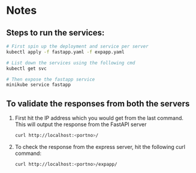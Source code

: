 # Notes

## Steps to run the services:

```bash
# First spin up the deployment and service per server
kubectl apply -f fastapp.yaml -f expapp.yaml

# List down the services using the following cmd
kubectl get svc

# Then expose the fastapp service
minikube service fastapp
```

## To validate the responses from both the servers

1. First hit the IP address which you would get from the last command. This will output the response from the FastAPI server

   ```bash
   curl http://localhost:<portno>/
   ```

2. To check the response from the express server, hit the following curl command:

   ```bash
   curl http://localhost:<portno>/expapp/
   ```
